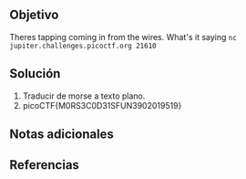 ## Objetivo
Theres tapping coming in from the wires. What's it saying `nc jupiter.challenges.picoctf.org 21610`
## Solución

1. Traducir de morse a texto plano.
2. picoCTF{M0RS3C0D31SFUN3902019519}
## Notas adicionales
## Referencias